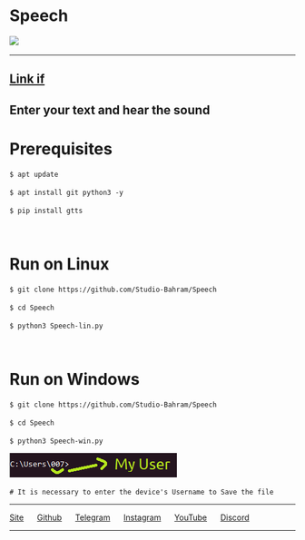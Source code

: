 <h1>Speech</h1>
<img src="logp.gif">
<hr />
<h2><a href="https://StudioBahram.ir/apps/Python">Link if</a></h2>
<h2>Enter your text and hear the sound</h2>
<h1>Prerequisites</h1>
<pre>
<code>$ apt update <br />
$ apt install git python3 -y<br />
$ pip install gtts</code>
</pre>
<br />
<h1>Run on Linux</h1>
<pre>
<code>$ git clone https://github.com/Studio-Bahram/Speech <br />
$ cd Speech <br />
$ python3 Speech-lin.py</code>
</pre>
<br />
<h1>Run on Windows</h1>
<pre>
<code>$ git clone https://github.com/Studio-Bahram/Speech <br />
$ cd Speech <br />
$ python3 Speech-win.py</code>
</pre>
<img src="help-win.png">
<pre><code># It is necessary to enter the device's Username to Save the file</code></pre>
<hr />
<a href="https://StudioBahram.ir">Site</a>
&nbsp;&nbsp;&nbsp;&nbsp;
<a href="https://github.com/Studio-Bahram">Github</a>
&nbsp;&nbsp;&nbsp;&nbsp;
<a href="https://t.me/Studio_Bahram">Telegram</a>
&nbsp;&nbsp;&nbsp;&nbsp;
<a href="https://instagram.com/Studio_Bahram.ir">Instagram</a>
&nbsp;&nbsp;&nbsp;&nbsp;
<a href="https://youtube.com/channel/UCjc1xeBMu-mqXPSFSrzLEsg">YouTube</a>
&nbsp;&nbsp;&nbsp;&nbsp;
<a href="https://discord.gg/hGdFjAv">Discord</a><hr />

